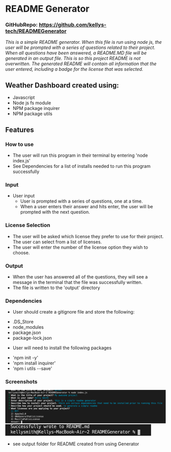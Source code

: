 # README Generator

### GitHubRepo:  https://github.com/kellys-tech/READMEGenerator


*This is a simple README generator. When this file is run using node js, the user will be prompted with a series of questions related to their project. When all questions have been answered, a README.MD file will be generated in an output file. This is so this project README is not overwritten. The generated README will contain all information that the user entered, including a badge for the license that was selected.*

## Weather Dashboard created using:
* Javascript
* Node js fs module
* NPM package inquirer
* NPM package utils

## Features
### How to use
* The user will run this program in their terminal by entering 'node index.js'
* See Dependencies for a list of installs needed to run this program successfully

### Input
* User input
   * User is prompted with a series of questions, one at a time.
   * When a user enters their answer and hits enter, the user will be prompted with the next question.

### License Selection
* The user will be asked which license they prefer to use for their project. The user can select from a list of licenses.
* The user will enter the number of the license option they wish to choose.

### Output
* When the user has answered all of the questions, they will see a message in the terminal that the file was successfully written.
* The file is written to the 'output' directory

### Dependencies
* User should create a gitignore file and store the following:
- .DS_Store
- node_modules
- package.json
- package-lock.json

* User will need to install the following packages
- 'npm init -y'
- 'npm install inquirer'
- 'npm i utils --save'

### Screenshots

![GenerateQuestions](assets/GenerateQuestions.png)
![SuccessfulRun](assets/SuccessfulRun.png)

* see output folder for README created from using Generator